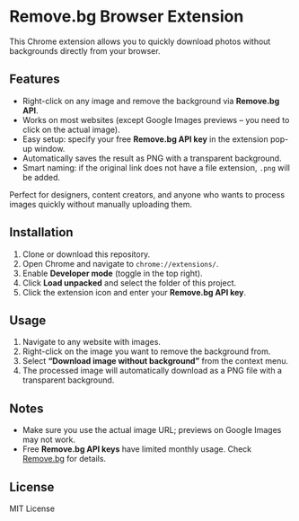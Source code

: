 # Remove.bg Browser Extension

This Chrome extension allows you to quickly download photos without backgrounds directly from your browser.

## Features

- Right-click on any image and remove the background via **Remove.bg API**.  
- Works on most websites (except Google Images previews – you need to click on the actual image).  
- Easy setup: specify your free **Remove.bg API key** in the extension pop-up window.  
- Automatically saves the result as PNG with a transparent background.  
- Smart naming: if the original link does not have a file extension, `.png` will be added.  

Perfect for designers, content creators, and anyone who wants to process images quickly without manually uploading them.

## Installation

1. Clone or download this repository.  
2. Open Chrome and navigate to `chrome://extensions/`.  
3. Enable **Developer mode** (toggle in the top right).  
4. Click **Load unpacked** and select the folder of this project.  
5. Click the extension icon and enter your **Remove.bg API key**.

## Usage

1. Navigate to any website with images.  
2. Right-click on the image you want to remove the background from.  
3. Select **“Download image without background”** from the context menu.  
4. The processed image will automatically download as a PNG file with a transparent background.  

## Notes

- Make sure you use the actual image URL; previews on Google Images may not work.  
- Free **Remove.bg API keys** have limited monthly usage. Check [Remove.bg](https://www.remove.bg/api) for details.  

## License

MIT License
